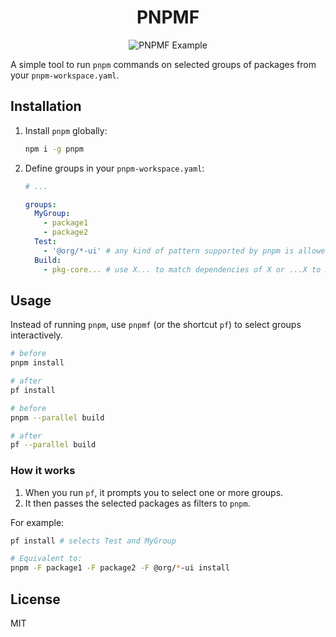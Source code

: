 <h1 align="center">PNPMF</h1>

<p align="center">
  <img src="./pnpmf.gif" alt="PNPMF Example">
</p>

A simple tool to run `pnpm` commands on selected groups of packages from your `pnpm-workspace.yaml`.

## Installation

1. Install `pnpm` globally:

   ```bash
   npm i -g pnpm
   ```

2. Define groups in your `pnpm-workspace.yaml`:

   ```yaml
   # ...

   groups:
     MyGroup:
       - package1
       - package2
     Test:
       - '@org/*-ui' # any kind of pattern supported by pnpm is allowed
     Build:
       - pkg-core... # use X... to match dependencies of X or ...X to match dependents of X
   ```

## Usage

Instead of running `pnpm`, use `pnpmf` (or the shortcut `pf`) to select groups interactively.

```bash
# before
pnpm install

# after
pf install
```

```bash
# before
pnpm --parallel build

# after
pf --parallel build
```

### How it works

1. When you run `pf`, it prompts you to select one or more groups.
2. It then passes the selected packages as filters to `pnpm`.

For example:

```bash
pf install # selects Test and MyGroup

# Equivalent to:
pnpm -F package1 -F package2 -F @org/*-ui install
```

## License

MIT
